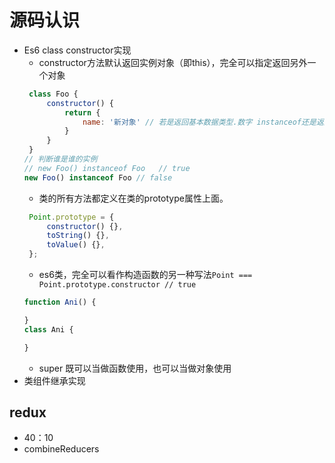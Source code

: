# 源码认识
- Es6 class constructor实现
   - constructor方法默认返回实例对象（即this），完全可以指定返回另外一个对象
   ```js
    class Foo {
        constructor() {
            return {
                name: '新对象' // 若是返回基本数据类型.数字 instanceof还是返回true
            }
        }
    }
   // 判断谁是谁的实例
   // new Foo() instanceof Foo   // true
   new Foo() instanceof Foo // false
   ```
   - 类的所有方法都定义在类的prototype属性上面。
   ```js
    Point.prototype = {
        constructor() {},
        toString() {},
        toValue() {},
    };
   ```
   - es6类，完全可以看作构造函数的另一种写法`Point === Point.prototype.constructor // true`
    ```js
    function Ani() {

    }
    class Ani {

    }
    ```
    - super 既可以当做函数使用，也可以当做对象使用
- 类组件继承实现
## redux
- 40：10
- combineReducers
